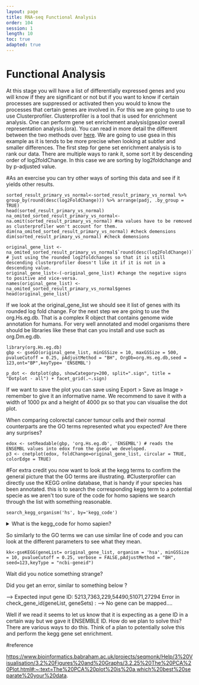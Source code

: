 ```yaml
---
layout: page
title: RNA-seq Functional Analysis
order: 104
session: 1
length: 10
toc: true
adapted: true
---
```


# Functional Analysis

At this stage you will have a list of differentially expressed genes and you will know if they are significant or not but if you want to know if certain processes are suppressed or activated then you would to know the processes that certain genes are involved in. For this we are going to use to use Clusterprofiler. Clusterprofiler is a tool that is used for enrichment analysis. One can perform gene set enrichement analysis(gsea)or overall representation analysis.(ora). You can read in more detail the different between the two methods over [here](https://yulab-smu.top/biomedical-knowledge-mining-book/enrichment-overview.html). We are going to use gsea in this example as it is tends to be more precise when looking at subtler and smaller differences. The first step for gene set enrichment analysis is to rank our data. There are multiple ways to rank it, some sort it by descending order of log2foldChange. In this case we are sorting by log2foldchange and by p-adjusted value.

#As an exercise you can try other ways of sorting this data and see if it yields other results.

```
sorted_result_primary_vs_normal<-sorted_result_primary_vs_normal %>% group_by(round(desc(log2FoldChange))) %>% arrange(padj, .by_group = TRUE)
head(sorted_result_primary_vs_normal)
na_omited_sorted_result_primary_vs_normal<-na.omit(sorted_result_primary_vs_normal) #na values have to be removed as clusterprofiler won't account for them.
dim(na_omited_sorted_result_primary_vs_normal) #check demensions
dim(sorted_result_primary_vs_normal) #check demensions

original_gene_list <-na_omited_sorted_result_primary_vs_normal$`round(desc(log2FoldChange))` # just using the rounded log2foldchanges so that it is still descending clusterprofiler doesn't like it if it is not in a descending value.
original_gene_list<-(-original_gene_list) #change the negative signs to positive and vice-versa.
names(original_gene_list) <-na_omited_sorted_result_primary_vs_normal$genes
head(original_gene_list)
```
If we look at the original_gene_list we should see it list of genes with its rounded log fold change. For the next step we are going to use the org.Hs.eg.db. That is a complex R object that contains genome wide annotation for humans. For very well annotated and model organisms there should be libraries like these that can you install and use such as org.Dm.eg.db. 
```
library(org.Hs.eg.db)
gbp <- gseGO(original_gene_list, minGSSize = 10, maxGSSize = 500, pvalueCutoff = 0.25, pAdjustMethod = "BH", OrgDb=org.Hs.eg.db,seed = 123,ont="BP",keyType= 'ENSEMBL')

p_dot <- dotplot(gbp, showCategory=200, split=".sign", title = "Dotplot - all") + facet_grid(.~.sign)
```
If we want to save the plot you can save using Export > Save as Image >
remember to give it an informative name. We recommend to save it with a width of 1000 px and a height of 4000 px so that you can visualise the dot plot.

When comparing colorectal cancer tumour cells and their normal counterparts are the GO terms represented what you expected? Are there any surprises?  
```
edox <- setReadable(gbp, 'org.Hs.eg.db', 'ENSEMBL') # reads the ENSEMBL values into edox from the gseGo we developed.
p3 <- cnetplot(edox, foldChange=original_gene_list, circular = TRUE, colorEdge = TRUE)
```

#For extra credit you now want to look at the kegg terms to confirm the general picture that the GO terms are illustrating.
#Clusterprofiler can directly use the KEGG online database, that is handy if your species has been annotated.
this is to search the corresponding kegg term to a potential specie as we aren't too sure of the code for homo sapiens we search through the list with something reasonable.
```
search_kegg_organism('hs', by='kegg_code')  
```

<details>
           <summary>What is the kegg_code for homo sapien?</summary>
           <p>hsa</p>
</details>

So similarly to the GO terms we can use similar line of code and you can look at the different parameters to see what they mean.
```
kk<-gseKEGG(geneList= original_gene_list, organism = 'hsa', minGSSize = 10, pvalueCutoff = 0.25, verbose = FALSE,pAdjustMethod = "BH", seed=123,keyType = "ncbi-geneid")
```
Wait did you notice something strange?

Did you get an error, similar to something below ?

--> Expected input gene ID: 5213,7363,229,54490,51071,27294
Error in check_gene_id(geneList, geneSets) :
--> No gene can be mapped....

Well if we read it seems to let us know that it is expecting as a gene ID  in a certain way but we gave it ENSEMBLE ID.
How do we plan to solve this? There are various ways to do this. Think of a plan to potentially solve this and perform the kegg gene set enrichment.

#reference

https://www.bioinformatics.babraham.ac.uk/projects/seqmonk/Help/3%20Visualisation/3.2%20Figures%20and%20Graphs/3.2.25%20The%20PCA%20Plot.html#:~:text=The%20PCA%20plot%20is%20a,which%20best%20separate%20your%20data.
